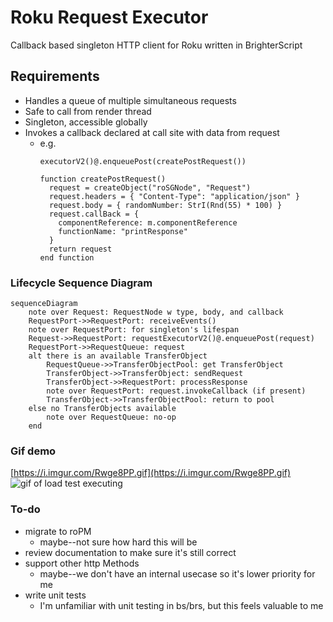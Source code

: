 # Roku Request Executor
Callback based singleton HTTP client for Roku written in BrighterScript

## Requirements

- Handles a queue of multiple simultaneous requests
- Safe to call from render thread
- Singleton, accessible globally
- Invokes a callback declared at call site with data from request
  - e.g.
    ```
    executorV2()@.enqueuePost(createPostRequest())
    
    function createPostRequest()
      request = createObject("roSGNode", "Request")
      request.headers = { "Content-Type": "application/json" }
      request.body = { randomNumber: StrI(Rnd(55) * 100) }
      request.callBack = {
        componentReference: m.componentReference
        functionName: "printResponse"
      }
      return request
    end function
    ```

### Lifecycle Sequence Diagram
```mermaid
sequenceDiagram
	note over Request: RequestNode w type, body, and callback
	RequestPort->>RequestPort: receiveEvents()
	note over RequestPort: for singleton's lifespan
	Request->>RequestPort: requestExecutorV2()@.enqueuePost(request)
	RequestPort->>RequestQueue: request
	alt there is an available TransferObject	
		RequestQueue->>TransferObjectPool: get TransferObject
		TransferObject->>TransferObject: sendRequest
		TransferObject->>RequestPort: processResponse
		note over RequestPort: request.invokeCallback (if present)
		TransferObject->>TransferObjectPool: return to pool
	else no TransferObjects available
		note over RequestQueue: no-op
	end
  ```

### Gif demo
[https://i.imgur.com/Rwge8PP.gif](https://i.imgur.com/Rwge8PP.gif)
![gif of load test executing](https://i.imgur.com/Rwge8PP.gif)

### To-do
 - migrate to roPM
    - maybe--not sure how hard this will be
 -  review documentation to make sure it's still correct
 - support other http Methods
   - maybe--we don't have an internal usecase so it's lower priority for me
 - write unit tests
   - I'm unfamiliar with unit testing in bs/brs, but this feels valuable to me
